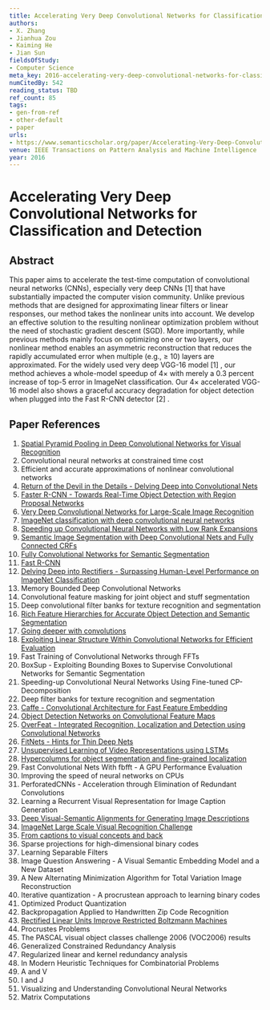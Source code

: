```yaml
---
title: Accelerating Very Deep Convolutional Networks for Classification and Detection
authors:
- X. Zhang
- Jianhua Zou
- Kaiming He
- Jian Sun
fieldsOfStudy:
- Computer Science
meta_key: 2016-accelerating-very-deep-convolutional-networks-for-classification-and-detection
numCitedBy: 542
reading_status: TBD
ref_count: 85
tags:
- gen-from-ref
- other-default
- paper
urls:
- https://www.semanticscholar.org/paper/Accelerating-Very-Deep-Convolutional-Networks-for-Zhang-Zou/b89d7f7439cab841934a1ede06bf6b1f593c754f?sort=total-citations
venue: IEEE Transactions on Pattern Analysis and Machine Intelligence
year: 2016
---
```


# Accelerating Very Deep Convolutional Networks for Classification and Detection

## Abstract

This paper aims to accelerate the test-time computation of convolutional neural networks (CNNs), especially very deep CNNs <xref ref-type="bibr" rid="ref1">[1]</xref> that have substantially impacted the computer vision community. Unlike previous methods that are designed for approximating linear filters or linear responses, our method takes the nonlinear units into account. We develop an effective solution to the resulting nonlinear optimization problem without the need of stochastic gradient descent (SGD). More importantly, while previous methods mainly focus on optimizing one or two layers, our nonlinear method enables an asymmetric reconstruction that reduces the rapidly accumulated error when multiple (e.g., <inline-formula> <tex-math notation="LaTeX">$\ge$</tex-math><alternatives><inline-graphic xlink:type="simple" xlink:href="he-ieq1-2502579.gif"/> </alternatives></inline-formula>10) layers are approximated. For the widely used very deep VGG-16 model <xref ref-type="bibr" rid="ref1">[1]</xref> , our method achieves a whole-model speedup of 4<inline-formula><tex-math notation="LaTeX">$\times$</tex-math> <alternatives><inline-graphic xlink:type="simple" xlink:href="he-ieq2-2502579.gif"/></alternatives></inline-formula> with merely a 0.3 percent increase of top-5 error in ImageNet classification. Our 4<inline-formula><tex-math notation="LaTeX">$\times$ </tex-math><alternatives><inline-graphic xlink:type="simple" xlink:href="he-ieq3-2502579.gif"/></alternatives></inline-formula> accelerated VGG-16 model also shows a graceful accuracy degradation for object detection when plugged into the Fast R-CNN detector <xref ref-type="bibr" rid="ref2">[2]</xref> .

## Paper References

1. [Spatial Pyramid Pooling in Deep Convolutional Networks for Visual Recognition](2015-spatial-pyramid-pooling-in-deep-convolutional-networks-for-visual-recognition.md)
2. Convolutional neural networks at constrained time cost
3. Efficient and accurate approximations of nonlinear convolutional networks
4. [Return of the Devil in the Details - Delving Deep into Convolutional Nets](2014-return-of-the-devil-in-the-details-delving-deep-into-convolutional-nets.md)
5. [Faster R-CNN - Towards Real-Time Object Detection with Region Proposal Networks](2015-faster-r-cnn-towards-real-time-object-detection-with-region-proposal-networks.md)
6. [Very Deep Convolutional Networks for Large-Scale Image Recognition](2015-very-deep-convolutional-networks-for-large-scale-image-recognition.md)
7. [ImageNet classification with deep convolutional neural networks](2012-imagenet-classification-with-deep-convolutional-neural-networks.md)
8. [Speeding up Convolutional Neural Networks with Low Rank Expansions](2014-speeding-up-convolutional-neural-networks-with-low-rank-expansions.md)
9. [Semantic Image Segmentation with Deep Convolutional Nets and Fully Connected CRFs](2015-semantic-image-segmentation-with-deep-convolutional-nets-and-fully-connected-crfs.md)
10. [Fully Convolutional Networks for Semantic Segmentation](2017-fully-convolutional-networks-for-semantic-segmentation.md)
11. [Fast R-CNN](2015-fast-r-cnn.md)
12. [Delving Deep into Rectifiers - Surpassing Human-Level Performance on ImageNet Classification](2015-delving-deep-into-rectifiers-surpassing-human-level-performance-on-imagenet-classification.md)
13. Memory Bounded Deep Convolutional Networks
14. Convolutional feature masking for joint object and stuff segmentation
15. Deep convolutional filter banks for texture recognition and segmentation
16. [Rich Feature Hierarchies for Accurate Object Detection and Semantic Segmentation](2014-rich-feature-hierarchies-for-accurate-object-detection-and-semantic-segmentation.md)
17. [Going deeper with convolutions](2015-going-deeper-with-convolutions.md)
18. [Exploiting Linear Structure Within Convolutional Networks for Efficient Evaluation](2014-exploiting-linear-structure-within-convolutional-networks-for-efficient-evaluation.md)
19. Fast Training of Convolutional Networks through FFTs
20. BoxSup - Exploiting Bounding Boxes to Supervise Convolutional Networks for Semantic Segmentation
21. Speeding-up Convolutional Neural Networks Using Fine-tuned CP-Decomposition
22. Deep filter banks for texture recognition and segmentation
23. [Caffe - Convolutional Architecture for Fast Feature Embedding](2014-caffe-convolutional-architecture-for-fast-feature-embedding.md)
24. [Object Detection Networks on Convolutional Feature Maps](2017-object-detection-networks-on-convolutional-feature-maps.md)
25. [OverFeat - Integrated Recognition, Localization and Detection using Convolutional Networks](2014-overfeat-integrated-recognition-localization-and-detection-using-convolutional-networks.md)
26. [FitNets - Hints for Thin Deep Nets](2015-fitnets-hints-for-thin-deep-nets.md)
27. [Unsupervised Learning of Video Representations using LSTMs](2015-unsupervised-learning-of-video-representations-using-lstms.md)
28. [Hypercolumns for object segmentation and fine-grained localization](2015-hypercolumns-for-object-segmentation-and-fine-grained-localization.md)
29. Fast Convolutional Nets With fbfft - A GPU Performance Evaluation
30. Improving the speed of neural networks on CPUs
31. PerforatedCNNs - Acceleration through Elimination of Redundant Convolutions
32. Learning a Recurrent Visual Representation for Image Caption Generation
33. [Deep Visual-Semantic Alignments for Generating Image Descriptions](2017-deep-visual-semantic-alignments-for-generating-image-descriptions.md)
34. [ImageNet Large Scale Visual Recognition Challenge](2015-imagenet-large-scale-visual-recognition-challenge.md)
35. [From captions to visual concepts and back](2015-from-captions-to-visual-concepts-and-back.md)
36. Sparse projections for high-dimensional binary codes
37. Learning Separable Filters
38. Image Question Answering - A Visual Semantic Embedding Model and a New Dataset
39. A New Alternating Minimization Algorithm for Total Variation Image Reconstruction
40. Iterative quantization - A procrustean approach to learning binary codes
41. Optimized Product Quantization
42. Backpropagation Applied to Handwritten Zip Code Recognition
43. [Rectified Linear Units Improve Restricted Boltzmann Machines](2010-rectified-linear-units-improve-restricted-boltzmann-machines.md)
44. Procrustes Problems
45. The PASCAL visual object classes challenge 2006 (VOC2006) results
46. Generalized Constrained Redundancy Analysis
47. Regularized linear and kernel redundancy analysis
48. In Modern Heuristic Techniques for Combinatorial Problems
49. A and V
50. I and J
51. Visualizing and Understanding Convolutional Neural Networks
52. Matrix Computations
